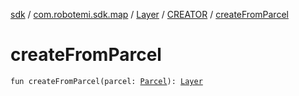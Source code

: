 [sdk](../../../index.md) / [com.robotemi.sdk.map](../../index.md) / [Layer](../index.md) / [CREATOR](index.md) / [createFromParcel](./create-from-parcel.md)

# createFromParcel

`fun createFromParcel(parcel: `[`Parcel`](https://developer.android.com/reference/android/os/Parcel.html)`): `[`Layer`](../index.md)